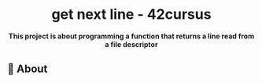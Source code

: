 <h1 align="center">get next line - 42cursus</h1>
<p align="center"><strong>This project is about programming a function that returns a line read from a file descriptor</strong></p>

## 📑 About

